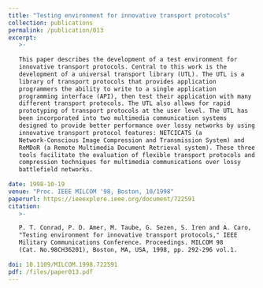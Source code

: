 ```yaml
---
title: "Testing environment for innovative transport protocols"
collection: publications
permalink: /publication/013
excerpt:
   >-
   
   This paper describes the development of a test environment for
   innovative transport protocols. Central to this work is the
   development of a universal transport library (UTL). The UTL is a
   library of transport protocols that provides application
   programmers the ability to write to a single application
   programming interface (API), then test their application with many
   different transport protocols. The UTL also allows for rapid
   prototyping of transport protocols at the user level. The UTL has
   been incorporated into two multimedia communication systems
   designed to provide better performance over lossy networks by using
   innovative transport protocol features: NETCICATS (a
   Network-Conscious Image Compression and Transmission System) and
   ReMDoR (a Remote Multimedia Document Retrieval system). These three
   tools facilitate the evaluation of flexible transport protocols and
   compression techniques for multimedia communications over lossy
   battlefield networks.
   
date: 1998-10-19
venue: "Proc. IEEE MILCOM '98, Boston, 10/1998"
paperurl: https://ieeexplore.ieee.org/document/722591
citation:
   >-

   P. T. Conrad, P. D. Amer, M. Taube, G. Sezen, S. Iren and A. Caro,
   "Testing environment for innovative transport protocols," IEEE
   Military Communications Conference. Proceedings. MILCOM 98
   (Cat. No.98CH36201), Boston, MA, USA, 1998, pp. 292-296 vol.1.
   
doi: 10.1109/MILCOM.1998.722591 
pdf: /files/paper013.pdf
---
```


